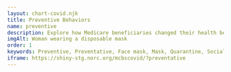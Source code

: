 ```yaml
---
layout: chart-covid.njk
title: Preventive Behaviors
name: preventive
description: Explore how Medicare beneficiaries changed their health behaviors during the COVID-19 pandemic.
imgAlt: Woman wearing a disposable mask
order: 1
keywords: Preventive, Preventative, Face mask, Mask, Quarantine, Social distancing, Social distance, Isolation, Guidance, Guidelines, Safety, Supplies, Provider, Doctor, Chronic, Coronavirus, Sex, Gender, Age, Income, Race, Ethnicity, Language, English, Dual, Dual eligible, Smoking, Smoker, Tobacco, Immune system, Behavior, Medicare Advantage, Pandemic
iframe: https://shiny-stg.norc.org/mcbscovid/?preventative
---
```


